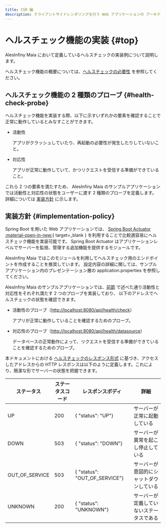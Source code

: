 ```yaml
---
title: CSR 編
description: クライアントサイドレンダリングを行う Web アプリケーションの アーキテクチャについて解説します。
---
```


# ヘルスチェック機能の実装 {#top}

AlesInfiny Maia において定義しているヘルスチェックの実装例について説明します。

ヘルスチェック機能の概要については、[ヘルスチェックの必要性](../../overview/java-application-processing-system/health-check-necessity.md) を参照してください。

## ヘルスチェック機能の 2 種類のプローブ {#health-check-probe}

ヘルスチェック機能を実装する際、以下に示すいずれかの要素を確認することで正常に動作しているとみなすことができます。

- 活動性

    アプリがクラッシュしていたり、再起動の必要性が発生したりしていないこと。

- 対応性

    アプリが正常に動作していて、かつリクエストを受信する準備ができていること。

これら 2 つの要素を満たすため、 AlesInfiny Maia のサンプルアプリケーションでは活動性と対応性の状態をユーザーに渡す 2 種類のプローブを定義します。
詳細については [実装方針](#implementation-policy) に示します。

## 実装方針 {#implementation-policy}

<!-- textlint-disable ja-technical-writing/sentence-length -->

Spring Boot を用いた Web アプリケーションでは、 [Spring Boot Actuator :material-open-in-new:](https://spring.pleiades.io/spring-boot/reference/actuator/){ target=_blank } を利用することで比較適容易にヘルスチェック機能を実装可能です。
Spring Boot Actuator はアプリケーションレベルでサーバーを監視、管理する追加機能を提供するモジュールです。

<!-- textlint-enable ja-technical-writing/sentence-length -->

AlesInfiny Maia ではこのモジュールを利用してヘルスチェック用のエンドポイントを作成することを推奨しています。
設定内容の詳細に関しては、サンプルアプリケーション内のプレゼンテーション層の application.properties を参照してください。

AlesInfiny Maia のサンプルアプリケーションでは、[前節](#health-check-probe) で述べた通り活動性と対応性をそれぞれ満たす 2 つのプローブを実装しており、
以下のアドレスでヘルスチェックの状態を確認できます。

- 活動性のプローブ（<http://localhost:8080/api/health/check>）

    アプリが正常に動作していることを確認するためのプローブ。

- 対応性のプローブ（<http://localhost:8080/api/health/datasource>）

    データベースの正常動作によって、リクエストを受信する準備ができていることを確認するためのプローブ。

本ドキュメントにおける [ヘルスチェックのレスポンス形式](../../overview/java-application-processing-system/health-check-necessity.md#health-check-response) に基づき、アクセスしたアドレスからの HTTP レスポンスは以下のように定義します。これにより、簡潔な形でサーバーの状態を把握できます。

| ステータス      | ステータスコード | レスポンスボディ                | 詳細                                       |
| -------------- | --------------- | ----------------------------- | ------------------------------------------ |
| UP             | 200             | { "status": "UP"}             | サーバーが正常に起動している                  |
| DOWN           | 503             | { "status": "DOWN"}           | サーバーが異常を起こし停止している            |
| OUT_OF_SERVICE | 503             | { "status": "OUT_OF_SERVICE"} | サーバーが意図的にシャットダウンしている       |
| UNKNOWN        | 200             | { "status": "UNKNOWN"}        | サーバーが定義していないステータスである       |
